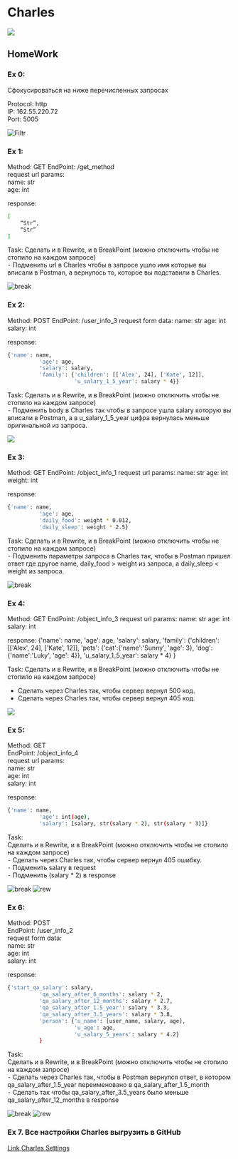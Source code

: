 # Charles
![](https://cdn-laravel.vapor.cloud/image/nstack/translate_values/charles_IPjFgz7Fvv.png)


## HomeWork
### Ex 0: 
Сфокусироваться на ниже перечисленных запросах

Protocol: http  
IP: 162.55.220.72  
Port: 5005  

![Filtr](https://github.com/Gordmick/HOMEWORKS_Course_V_Ksendzov/blob/main/Charles/Screenshots/EX0.png)

### Ex 1: 
Method: GET
EndPoint: /get_method   
request url params:    
name: str  
age: int

response:
```sh
[  
    “Str”,  
    “Str”   
]
```

Task:
Сделать и в Rewrite, и в BreakPoint (можно отключить чтобы не стопило на каждом запросе)  
 ⁃ Подменить url в Charles чтобы в запросе ушло имя которые вы вписали в Postman, а вернулось то, которое вы подставили в Charles.

![break](https://github.com/Gordmick/HOMEWORKS_Course_V_Ksendzov/blob/main/Charles/Screenshots/Ex01.png)

### Ex 2:
Method: POST
EndPoint: /user_info_3
request form data: 
 name: str
 age: int
 salary: int

response:  
```sh
{'name': name,
          'age': age,
          'salary': salary,
          'family': {'children': [['Alex', 24], ['Kate', 12]],
                     'u_salary_1_5_year': salary * 4}}
```
Task:
Сделать и в Rewrite, и в BreakPoint (можно отключить чтобы не стопило на каждом запросе)  
 ⁃ Подменить body в Charles так чтобы в запросе ушла salary которую вы вписали в Postman, а в u_salary_1_5_year цифра вернулась меньше оригинальной из запроса.

![](https://github.com/Gordmick/HOMEWORKS_Course_V_Ksendzov/blob/main/Charles/Screenshots/Ex02.png)


### Ex 3:
Method: GET
EndPoint: /object_info_1
request url params: 
 name: str
 age: int
 weight: int

response:  
```sh
{'name': name,
          'age': age,
          'daily_food': weight * 0.012,
          'daily_sleep': weight * 2.5}
```

Task:
Сделать и в Rewrite, и в BreakPoint (можно отключить чтобы не стопило на каждом запросе)  
 ⁃ Подменить параметры запроса в Charles так, чтобы в Postman пришел ответ где другое name, daily_food > weight из запроса, а daily_sleep < weight из запроса.

![break](https://github.com/Gordmick/HOMEWORKS_Course_V_Ksendzov/blob/main/Charles/Screenshots/Ex3.png)


### Ex 4:
Method: GET
EndPoint: /object_info_3
request url params: 
 name: str
 age: int
 salary: int

response: 
{'name': name,
          'age': age,
          'salary': salary,
          'family': {'children': [['Alex', 24], ['Kate', 12]],
                     'pets': {'cat':{'name':'Sunny',
                                     'age': 3},
                              'dog':{'name':'Luky',
                                     'age': 4}},
                     'u_salary_1_5_year': salary * 4}
          }

Task:
Сделать и в Rewrite, и в BreakPoint (можно отключить чтобы не стопило на каждом запросе)  
- Сделать через Charles так, чтобы сервер вернул 500 код.  
- Сделать через Charles так, чтобы сервер вернул 405 код.

![](https://github.com/Gordmick/HOMEWORKS_Course_V_Ksendzov/blob/main/Charles/Screenshots/Ex4.png)

### Ex 5:
Method: GET  
EndPoint: /object_info_4  
request url params:   
 name: str  
 age: int  
 salary: int  

response:  
```sh
{'name': name,
          'age': int(age),
          'salary': [salary, str(salary * 2), str(salary * 3)]}
```

Task:  
Сделать и в Rewrite, и в BreakPoint (можно отключить чтобы не стопило на каждом запросе)  
 ⁃ Сделать через Charles так, чтобы сервер вернул 405 ошибку.  
 ⁃ Подменить salary в request  
 ⁃ Подменить (salary * 2) в response  

![break](https://github.com/Gordmick/HOMEWORKS_Course_V_Ksendzov/blob/main/Charles/Screenshots/Ex5.png)
![rew](https://github.com/SereJaPWNZ/Charles/blob/master/assert/rew_5.png)

### Ex 6:  
Method: POST  
EndPoint: /user_info_2  
request form data:   
 name: str  
 age: int  
 salary: int  

response:  
```sh
{'start_qa_salary': salary,
          'qa_salary_after_6_months': salary * 2,
          'qa_salary_after_12_months': salary * 2.7,
          'qa_salary_after_1.5_year': salary * 3.3,
          'qa_salary_after_3.5_years': salary * 3.8,
          'person': {'u_name': [user_name, salary, age],
                     'u_age': age,
                     'u_salary_5_years': salary * 4.2}
          }
```

Task:  
Сделать и в Rewrite, и в BreakPoint (можно отключить чтобы не стопило на каждом запросе)  
 ⁃ Сделать через Charles так, чтобы в Postman вернулся ответ, в котором qa_salary_after_1.5_year переименовано в qa_salary_after_1.5_month  
 ⁃ Сделать так чтобы qa_salary_after_3.5_years было меньше qa_salary_after_12_months в response  

![break](https://github.com/SereJaPWNZ/Charles/blob/master/assert/break_6.png)
![rew](https://github.com/SereJaPWNZ/Charles/blob/master/assert/rew_6.png)

### Ex 7. Все настройки Charles выгрузить в GitHub

[Link Charles Settings](https://github.com/SereJaPWNZ/Charles/blob/master/Morkovkin_Group24_Charles_Settings.xml)

